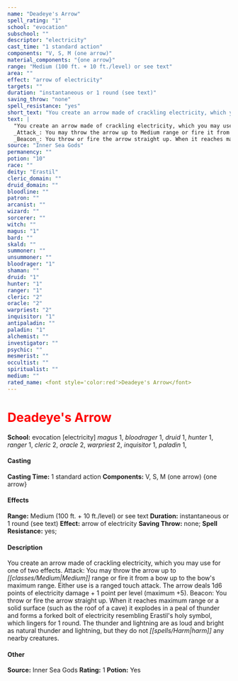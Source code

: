 ```yaml
---
name: "Deadeye's Arrow"
spell_rating: "1"
school: "evocation"
subschool: ""
descriptor: "electricity"
cast_time: "1 standard action"
components: "V, S, M (one arrow)"
material_components: "{one arrow}"
range: "Medium (100 ft. + 10 ft./level) or see text"
area: ""
effect: "arrow of electricity"
targets: ""
duration: "instantaneous or 1 round (see text)"
saving_throw: "none"
spell_resistance: "yes"
short_text: "You create an arrow made of crackling electricity, which you may use for one of "
text: |
  "You create an arrow made of crackling electricity, which you may use for one of two effects.
  _Attack_: You may throw the arrow up to Medium range or fire it from a bow up to the bow's maximum range. Either use is a ranged touch attack. The arrow deals 1d6 points of electricity damage + 1 point per level (maximum +5).
  _Beacon_: You throw or fire the arrow straight up. When it reaches maximum range or a solid surface (such as the roof of a cave) it explodes in a peal of thunder and forms a forked bolt of electricity resembling Erastil's holy symbol, which lingers for 1 round. The thunder and lightning are as loud and bright as natural thunder and lightning, but they do not harm any nearby creatures."
source: "Inner Sea Gods"
permanency: ""
potion: "10"
race: ""
deity: "Erastil"
cleric_domain: ""
druid_domain: ""
bloodline: ""
patron: ""
arcanist: ""
wizard: ""
sorcerer: ""
witch: ""
magus: "1"
bard: ""
skald: ""
summoner: ""
unsummoner: ""
bloodrager: "1"
shaman: ""
druid: "1"
hunter: "1"
ranger: "1"
cleric: "2"
oracle: "2"
warpriest: "2"
inquisitor: "1"
antipaladin: ""
paladin: "1"
alchemist: ""
investigator: ""
psychic: ""
mesmerist: ""
occultist: ""
spiritualist: ""
medium: ""
rated_name: <font style='color:red'>Deadeye's Arrow</font>
---
```


# <font style='color:red'>Deadeye's Arrow</font> 
**School:** evocation [electricity] 
_magus_ 1, _bloodrager_ 1, _druid_ 1, _hunter_ 1, _ranger_ 1, _cleric_ 2, _oracle_ 2, _warpriest_ 2, _inquisitor_ 1, _paladin_ 1, 
#### Casting
**Casting Time:** 1 standard action
 **Components:** V, S, M (one arrow) {one arrow}
 #### Effects
**Range:** Medium (100 ft. + 10 ft./level) or see text
**Duration:** instantaneous or 1 round (see text)
**Effect:** arrow of electricity
**Saving Throw:** none; **Spell Resistance:** yes; 
 #### Description
You create an arrow made of crackling electricity, which you may use for one of two effects.
  Attack: You may throw the arrow up to _[[classes/Medium|Medium]]_ range or fire it from a bow up to the bow's maximum range. Either use is a ranged touch attack. The arrow deals 1d6 points of electricity damage + 1 point per level (maximum +5).
  Beacon: You throw or fire the arrow straight up. When it reaches maximum range or a solid surface (such as the roof of a cave) it explodes in a peal of thunder and forms a forked bolt of electricity resembling Erastil's holy symbol, which lingers for 1 round. The thunder and lightning are as loud and bright as natural thunder and lightning, but they do not _[[spells/Harm|harm]]_ any nearby creatures.

 #### Other
**Source:** Inner Sea Gods
**Rating:** 1
**Potion:** Yes
